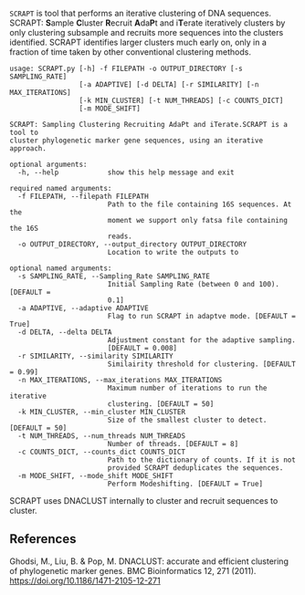 ```SCRAPT``` is tool that performs an iterative clustering of DNA sequences. SCRAPT: **S**ample **C**luster **R**ecruit **A**da**P**t and i**T**erate iteratively clusters by only clustering subsample and recruits more sequences into the clusters identified. SCRAPT identifies larger clusters much early on, only in a fraction of time taken by other conventional clustering methods. 

```
usage: SCRAPT.py [-h] -f FILEPATH -o OUTPUT_DIRECTORY [-s SAMPLING_RATE]
                 [-a ADAPTIVE] [-d DELTA] [-r SIMILARITY] [-n MAX_ITERATIONS]
                 [-k MIN_CLUSTER] [-t NUM_THREADS] [-c COUNTS_DICT]
                 [-m MODE_SHIFT]

SCRAPT: Sampling Clustering Recruiting AdaPt and iTerate.SCRAPT is a tool to
cluster phylogenetic marker gene sequences, using an iterative approach.

optional arguments:
  -h, --help            show this help message and exit

required named arguments:
  -f FILEPATH, --filepath FILEPATH
                        Path to the file containing 16S sequences. At the
                        moment we support only fatsa file containing the 16S
                        reads.
  -o OUTPUT_DIRECTORY, --output_directory OUTPUT_DIRECTORY
                        Location to write the outputs to

optional named arguments:
  -s SAMPLING_RATE, --Sampling_Rate SAMPLING_RATE
                        Initial Sampling Rate (between 0 and 100). [DEFAULT =
                        0.1]
  -a ADAPTIVE, --adaptive ADAPTIVE
                        Flag to run SCRAPT in adaptve mode. [DEFAULT = True]
  -d DELTA, --delta DELTA
                        Adjustment constant for the adaptive sampling.
                        [DEFAULT = 0.008]
  -r SIMILARITY, --similarity SIMILARITY
                        Similairity threshold for clustering. [DEFAULT = 0.99]
  -n MAX_ITERATIONS, --max_iterations MAX_ITERATIONS
                        Maximum number of iterations to run the iterative
                        clustering. [DEFAULT = 50]
  -k MIN_CLUSTER, --min_cluster MIN_CLUSTER
                        Size of the smallest cluster to detect. [DEFAULT = 50]
  -t NUM_THREADS, --num_threads NUM_THREADS
                        Number of threads. [DEFAULT = 8]
  -c COUNTS_DICT, --counts_dict COUNTS_DICT
                        Path to the dictionary of counts. If it is not
                        provided SCRAPT deduplicates the sequences.
  -m MODE_SHIFT, --mode_shift MODE_SHIFT
                        Perform Modeshifting. [DEFAULT = True]
```
                        
SCRAPT uses DNACLUST internally to cluster and recruit sequences to cluster. 

## References
Ghodsi, M., Liu, B. & Pop, M. DNACLUST: accurate and efficient clustering of phylogenetic marker genes. BMC Bioinformatics 12, 271 (2011). https://doi.org/10.1186/1471-2105-12-271
